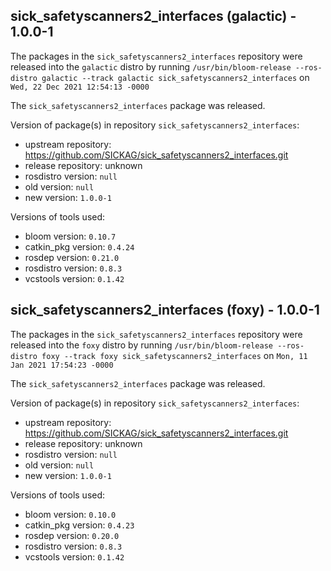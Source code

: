## sick_safetyscanners2_interfaces (galactic) - 1.0.0-1

The packages in the `sick_safetyscanners2_interfaces` repository were released into the `galactic` distro by running `/usr/bin/bloom-release --ros-distro galactic --track galactic sick_safetyscanners2_interfaces` on `Wed, 22 Dec 2021 12:54:13 -0000`

The `sick_safetyscanners2_interfaces` package was released.

Version of package(s) in repository `sick_safetyscanners2_interfaces`:

- upstream repository: https://github.com/SICKAG/sick_safetyscanners2_interfaces.git
- release repository: unknown
- rosdistro version: `null`
- old version: `null`
- new version: `1.0.0-1`

Versions of tools used:

- bloom version: `0.10.7`
- catkin_pkg version: `0.4.24`
- rosdep version: `0.21.0`
- rosdistro version: `0.8.3`
- vcstools version: `0.1.42`


## sick_safetyscanners2_interfaces (foxy) - 1.0.0-1

The packages in the `sick_safetyscanners2_interfaces` repository were released into the `foxy` distro by running `/usr/bin/bloom-release --ros-distro foxy --track foxy sick_safetyscanners2_interfaces` on `Mon, 11 Jan 2021 17:54:23 -0000`

The `sick_safetyscanners2_interfaces` package was released.

Version of package(s) in repository `sick_safetyscanners2_interfaces`:

- upstream repository: https://github.com/SICKAG/sick_safetyscanners2_interfaces.git
- release repository: unknown
- rosdistro version: `null`
- old version: `null`
- new version: `1.0.0-1`

Versions of tools used:

- bloom version: `0.10.0`
- catkin_pkg version: `0.4.23`
- rosdep version: `0.20.0`
- rosdistro version: `0.8.3`
- vcstools version: `0.1.42`


